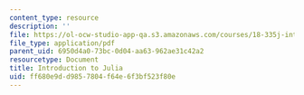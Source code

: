 ```yaml
---
content_type: resource
description: ''
file: https://ol-ocw-studio-app-qa.s3.amazonaws.com/courses/18-335j-introduction-to-numerical-methods-spring-2019/ff680e9dd9857804f64e6f3bf523f80e_Julia-intro.pdf
file_type: application/pdf
parent_uid: 6950d4a0-73bc-0d04-aa63-962ae31c42a2
resourcetype: Document
title: Introduction to Julia
uid: ff680e9d-d985-7804-f64e-6f3bf523f80e
---
```


